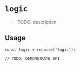 # `logic`

> TODO: description

## Usage

```
const logic = require('logic');

// TODO: DEMONSTRATE API
```
